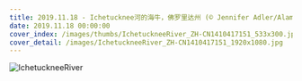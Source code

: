 ```yaml
---
title: 2019.11.18 - Ichetucknee河的海牛，佛罗里达州 (© Jennifer Adler/Alamy)
date: 2019.11.18 00:00:00
cover_index: /images/thumbs/IchetuckneeRiver_ZH-CN1410417151_533x300.jpg
cover_detail: /images/IchetuckneeRiver_ZH-CN1410417151_1920x1080.jpg
---
```


![IchetuckneeRiver](/images/IchetuckneeRiver_ZH-CN1410417151_1920x1080.jpg)
